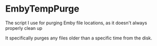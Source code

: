 # EmbyTempPurge
The script I use for purging Emby file locations, as it doesn't always properly clean up

It specifically purges any files older than a specific time from the disk.  

